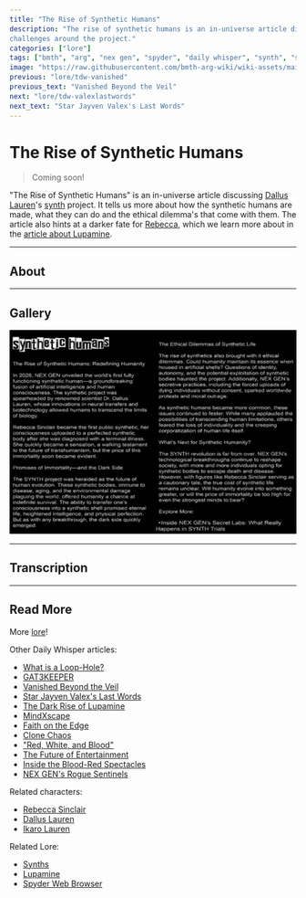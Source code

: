 ```yaml
---
title: "The Rise of Synthetic Humans"
description: "The rise of synthetic humans is an in-universe article discussing synth technology, as well as the ethical 
challenges around the project."
categories: ["lore"]
tags: ["bmth", "arg", "nex gen", "spyder", "daily whisper", "synth", "synths"]
image: "https://raw.githubusercontent.com/bmth-arg-wiki/wiki-assets/main/lore/webbrowser/dailywhisper/synth-300x300.png"
previous: "lore/tdw-vanished"
previous_text: "Vanished Beyond the Veil"
next: "lore/tdw-valexlastwords"
next_text: "Star Jayven Valex's Last Words"
---
```

# The Rise of Synthetic Humans

> Coming soon!

"The Rise of Synthetic Humans" is an in-universe article discussing [Dallus Lauren](../characters/dallus-lauren)'s [synth](synths) 
project. It tells us more about how the synthetic humans are made, what they can do and the ethical dilemma's that come 
with them. The article also hints at a darker fate for [Rebecca](../characters/rebecca), which we learn more about 
in the [article about Lupamine](tdw-riseoflupamine).

***

## About



***

## Gallery

![synth rise article](https://raw.githubusercontent.com/bmth-arg-wiki/wiki-assets/main/lore/webbrowser/dailywhisper/synth.png)

***

## Transcription



***

## Read More

More [lore](lore)!

Other Daily Whisper articles:

- [What is a Loop-Hole?](tdw-loophole)
- [GAT3KEEPER](tdw-gatekeeper)
- [Vanished Beyond the Veil](tdw-vanished)
- [Star Jayven Valex's Last Words](tdw-valexlastwords)
- [The Dark Rise of Lupamine](tdw-riseoflupamine)
- [MindXscape](tdw-mindxscape)
- [Faith on the Edge](tdw-faithedge)
- [Clone Chaos](tdw-clonechaos)
- ["Red, White, and Blood"](tdw-redwhiteblood)
- [The Future of Entertainment](tdw-futureentertainment)
- [Inside the Blood-Red Spectacles](tdw-bloodredspectacles)
- [NEX GEN's Rogue Sentinels](tdw-roguesentinels)


Related characters:

- [Rebecca Sinclair](../characters/rebecca)
- [Dallus Lauren](../characters/dallus-lauren)
- [Ikaro Lauren](../characters/ren)

Related Lore:

- [Synths](synths)
- [Lupamine](lupamine)
- [Spyder Web Browser](webbrowser)